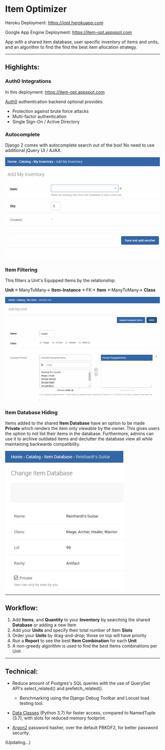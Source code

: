 # Item Optimizer

Heroku Deployment: https://iopt.herokuapp.com

Google App Engine Deployment: https://item-opt.appspot.com

App with a shared item database, user specific inventory of items and units, and an algorithm to find the find the best item allocation strategy.

---

## Highlights:

### Auth0 Integrations

In this deployment: https://item-opt.appspot.com

[Auth0](https://auth0.com) authentication backend optional provides:

- Protection against brute force attacks
- Multi-factor authentication
- Single Sign-On / Active Directory

### Autocomplete

Django 2 comes with autocomplete search out of the box! No need to use additional jQuery UI / AJAX.

![](img/item-autocomplete.gif "Item Autocomplete")

### Item Filtering

This filters a Unit's Equipped Items by the relationship:

**Unit** <-ManyToMany-> **Item-Instance** <-FK-> **Item** <-ManyToMany-> **Class**

![](img/unit-item-filter.gif "Unit Item Filter")

### Item Database Hiding

Items added to the shared **Item Database** have an option to be made **Private** which renders the item only viewable by the owner. This gives users the option to not list their items in the database. Furthermore, admins can use it to archive outdated items and declutter the database view all while maintaining backwards compatibility.

![](img/item-private.png "Item Private Mode")

---

## Workflow:

1. Add **Items**, and <b>Quantity</b> to your <b>Inventory</b> by searching the shared <b>Database</b> or adding a new Item
   <li>Add your <b>Units</b> and specify their total number of Item <b>Slots</b> </li>
   <li>Order your <b>Units</b> by drag-and-drop; those on top will have priority</li>
   <li>Run a <b>Report</b> to see the best <b>Item Combination</b> for each <b>Unit</b></li>
   <li>A non-greedy algorithm is used to find the best Items combinations per Unit </li>

---

## Technical:

- Reduce amount of Postgres's SQL queries with the use of QuerySet API's select_related() and prefetch_related().

  - Benchmarking using the Django Debug Toolbar and Locust load testing tool.

- [Data Classes](https://www.youtube.com/watch?v=T-TwcmT6Rcw) (Python 3.7) for faster access, compared to NamedTuple (3.7), with slots for reduced memory footprint.

- [Argon2](https://github.com/p-h-c/phc-winner-argon2) password hasher, over the default PBKDF2, for better password security.

(Updating...)
